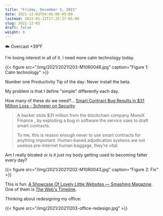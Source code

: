 ```yaml
---
title: "Friday, December 3, 2021"
date: 2021-12-03T04:45:00-05:00
lastmod: 2022-01-12T17:25:37-05:00
slug: 2021-12-03
draft: false
weight: 0
---
```


☁️ Overcast +39°F

I'm losing interest in all of it. I need more calm technology today.

{{< figure src="/img/2021/20211203-M10R0046.jpg" caption="Figure 1: Calm technology" >}}

Number one Productivity Tip of the day: Never install the beta.

My problem is that I define "simple" differently each day.

How many of these do we need?...
[Smart Contract Bug Results in $31 Million Loss - Schneier on Security](https://www.schneier.com/blog/archives/2021/12/smart-contract-bug-results-in-31-million-loss.html)

> A hacker stole $31 million from the blockchain company MonoX Finance , by exploiting a bug in software the service uses to draft smart contracts.
>
> To me, this is reason enough never to use smart contracts for anything important. Human-based adjudication systems are not useless pre-Internet human baggage, they’re vital.

Am I really bloated or is it just my body getting used to becoming fatter every day?

{{< figure src="/img/2021/20211202-M10R0043.jpg" caption="Figure 2: Fix" >}}

This is fun: [A Showcase Of Lovely Little Websites — Smashing Magazine](https://www.smashingmagazine.com/2021/11/showcase-lovely-little-websites/). One of them is [The Web's Timeline](https://thehistoryoftheweb.com/timeline/).

Thinking about redesigning my office:

{{< figure src="/img/2021/20211203-office-redesign.jpg" >}}

[//]: # "Exported with love from a post written in Org mode"
[//]: # "- https://github.com/kaushalmodi/ox-hugo"
